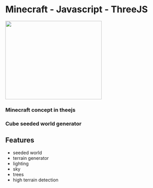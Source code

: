 # Minecraft - Javascript - ThreeJS

<img src="http://minecraft.radswiat.co.uk/static/screenshot.png" width="300px" height="245px">

### Minecraft concept in theejs
### Cube seeded world generator

## Features
- seeded world
- terrain generator
- lighting
- sky
- trees
- high terrain detection



